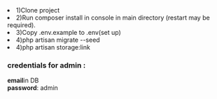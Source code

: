 <li>1)Clone project </li>
<li>2)Run composer install in console in main directory  (restart may be required).</li>
<li>3)Copy .env.example to .env(set up) </li>
<li>4)php artisan migrate --seed</li>
<li>4)php artisan storage:link</li>


    
   <h3>credentials for admin :</h3>
    <b>email</b>in DB <br>
    <b>password</b>: admin


